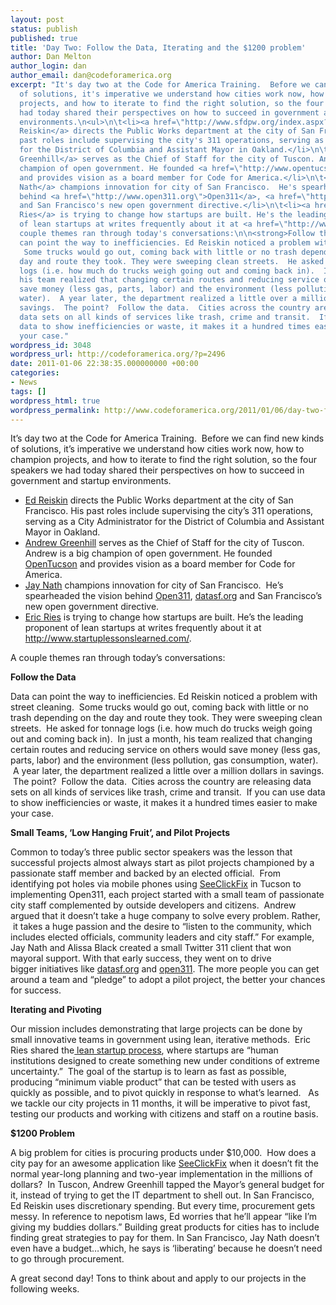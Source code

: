 ```yaml
---
layout: post
status: publish
published: true
title: 'Day Two: Follow the Data, Iterating and the $1200 problem'
author: Dan Melton
author_login: dan
author_email: dan@codeforamerica.org
excerpt: "It's day two at the Code for America Training.  Before we can find new kinds
  of solutions, it's imperative we understand how cities work now, how to champion
  projects, and how to iterate to find the right solution, so the four speakers we
  had today shared their perspectives on how to succeed in government and startup
  environments.\n<ul>\n\t<li><a href=\"http://www.sfdpw.org/index.aspx?page=669\">Ed
  Reiskin</a> directs the Public Works department at the city of San Francisco. His
  past roles include supervising the city's 311 operations, serving as a City Administrator
  for the District of Columbia and Assistant Mayor in Oakland.</li>\n\t<li><a href=\"http://twitter.com/#!/andrewgreenhill\">Andrew
  Greenhill</a> serves as the Chief of Staff for the city of Tuscon. Andrew is a big
  champion of open government. He founded <a href=\"http://www.opentucson.org/about/\">OpenTucson</a>
  and provides vision as a board member for Code for America.</li>\n\t<li><a href=\"http://twitter.com/#!/jay_nath\">Jay
  Nath</a> champions innovation for city of San Francisco.  He's spearheaded the vision
  behind <a href=\"http://www.open311.org\">Open311</a>, <a href=\"http://www.datasf.org\">datasf.org</a>
  and San Francisco's new open government directive.</li>\n\t<li><a href=\"http://twitter.com/#!/ericries\">Eric
  Ries</a> is trying to change how startups are built. He's the leading proponent
  of lean startups at writes frequently about it at <a href=\"http://www.startuplessonslearned.com/\">http://www.startuplessonslearned.com/</a>.</li>\n</ul>\nA
  couple themes ran through today's conversations:\n\n<strong>Follow the Data</strong>\n\nData
  can point the way to inefficiencies. Ed Reiskin noticed a problem with street cleaning.
   Some trucks would go out, coming back with little or no trash depending on the
  day and route they took. They were sweeping clean streets.  He asked for tonnage
  logs (i.e. how much do trucks weigh going out and coming back in).  In just a month,
  his team realized that changing certain routes and reducing service on others would
  save money (less gas, parts, labor) and the environment (less pollution, gas consumption,
  water).  A year later, the department realized a little over a million dollars in
  savings.  The point?  Follow the data.  Cities across the country are releasing
  data sets on all kinds of services like trash, crime and transit.  If you can use
  data to show inefficiencies or waste, it makes it a hundred times easier to make
  your case."
wordpress_id: 3048
wordpress_url: http://codeforamerica.org/?p=2496
date: 2011-01-06 22:38:35.000000000 +00:00
categories:
- News
tags: []
wordpress_html: true
wordpress_permalink: http://www.codeforamerica.org/2011/01/06/day-two-follow-the-data-iterating-and-the-1200-problem/
---
```


<p>It’s day two at the Code for America Training.  Before we can find new kinds of solutions, it’s imperative we understand how cities work now, how to champion projects, and how to iterate to find the right solution, so the four speakers we had today shared their perspectives on how to succeed in government and startup environments.</p>
<ul>
<li><a href="http://www.sfdpw.org/index.aspx?page=669">Ed Reiskin</a> directs the Public Works department at the city of San Francisco. His past roles include supervising the city’s 311 operations, serving as a City Administrator for the District of Columbia and Assistant Mayor in Oakland.</li>
<li><a href="http://twitter.com/#!/andrewgreenhill">Andrew Greenhill</a> serves as the Chief of Staff for the city of Tuscon. Andrew is a big champion of open government. He founded <a href="http://www.opentucson.org/about/">OpenTucson</a> and provides vision as a board member for Code for America.</li>
<li><a href="http://twitter.com/#!/jay_nath">Jay Nath</a> champions innovation for city of San Francisco.  He’s spearheaded the vision behind <a href="http://www.open311.org">Open311</a>, <a href="http://www.datasf.org">datasf.org</a> and San Francisco’s new open government directive.</li>
<li><a href="http://twitter.com/#!/ericries">Eric Ries</a> is trying to change how startups are built. He’s the leading proponent of lean startups at writes frequently about it at <a href="http://www.startuplessonslearned.com/">http://www.startuplessonslearned.com/</a>.</li>
</ul>
<p>A couple themes ran through today’s conversations:</p>
<p><strong>Follow the Data</strong></p>
<p>Data can point the way to inefficiencies. Ed Reiskin noticed a problem with street cleaning.  Some trucks would go out, coming back with little or no trash depending on the day and route they took. They were sweeping clean streets.  He asked for tonnage logs (i.e. how much do trucks weigh going out and coming back in).  In just a month, his team realized that changing certain routes and reducing service on others would save money (less gas, parts, labor) and the environment (less pollution, gas consumption, water).  A year later, the department realized a little over a million dollars in savings.  The point?  Follow the data.  Cities across the country are releasing data sets on all kinds of services like trash, crime and transit.  If you can use data to show inefficiencies or waste, it makes it a hundred times easier to make your case.<span id="more-3048"></span></p>
<p><strong>Small Teams, ‘Low Hanging Fruit’, and Pilot Projects</strong></p>
<p>Common to today’s three public sector speakers was the lesson that successful projects almost always start as pilot projects championed by a passionate staff member and backed by an elected official.  From identifying pot holes via mobile phones using <a href="http://www.seeclickfix.com/tucson">SeeClickFix</a> in Tucson to implementing Open311, each project started with a small team of passionate city staff complemented by outside developers and citizens.  Andrew argued that it doesn’t take a huge company to solve every problem. Rather,  it takes a huge passion and the desire to “listen to the community, which includes elected officials, community leaders and city staff.” For example, Jay Nath and Alissa Black created a small Twitter 311 client that won mayoral support. With that early success, they went on to drive bigger initiatives like <a href="http://datasf.org">datasf.org</a> and <a href="http://www.open311.org">open311</a>. The more people you can get around a team and “pledge” to adopt a pilot project, the better your chances for success.</p>
<p><strong>Iterating and Pivoting</strong></p>
<p>Our mission includes demonstrating that large projects can be done by small innovative teams in government using lean, iterative methods.  Eric Ries shared the<a href="http://www.slideshare.net/sk2185/san-startup-machine-presentation-4779224"> lean startup process</a>, where startups are “human institutions designed to create something new under conditions of extreme uncertainty.”  The goal of the startup is to learn as fast as possible, producing “minimum viable product” that can be tested with users as quickly as possible, and to pivot quickly in response to what’s learned.   As we tackle our city projects in 11 months, it will be imperative to pivot fast, testing our products and working with citizens and staff on a routine basis.</p>
<p><strong>$1200 Problem</strong></p>
<p>A big problem for cities is procuring products under $10,000.  How does a city pay for an awesome application like <a href="http://seeclickfix.com">SeeClickFix</a> when it doesn’t fit the normal year-long planning and two-year implementation in the millions of dollars?  In Tuscon, Andrew Greenhill tapped the Mayor’s general budget for it, instead of trying to get the IT department to shell out. In San Francisco, Ed Reiskin uses discretionary spending. But every time, procurement gets messy. In reference to nepotism laws, Ed worries that he’ll appear “like I’m giving my buddies dollars.” Building great products for cities has to include finding great strategies to pay for them. In San Francisco, Jay Nath doesn’t even have a budget…which, he says is ‘liberating’ because he doesn’t need to go through procurement.</p>
<p>A great second day! Tons to think about and apply to our projects in the following weeks.</p>
